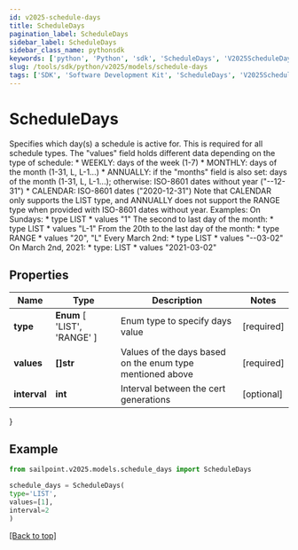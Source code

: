 ```yaml
---
id: v2025-schedule-days
title: ScheduleDays
pagination_label: ScheduleDays
sidebar_label: ScheduleDays
sidebar_class_name: pythonsdk
keywords: ['python', 'Python', 'sdk', 'ScheduleDays', 'V2025ScheduleDays'] 
slug: /tools/sdk/python/v2025/models/schedule-days
tags: ['SDK', 'Software Development Kit', 'ScheduleDays', 'V2025ScheduleDays']
---
```


# ScheduleDays

Specifies which day(s) a schedule is active for. This is required for all schedule types. The \"values\" field holds different data depending on the type of schedule: * WEEKLY: days of the week (1-7) * MONTHLY: days of the month (1-31, L, L-1...) * ANNUALLY: if the \"months\" field is also set: days of the month (1-31, L, L-1...); otherwise: ISO-8601 dates without year (\"--12-31\") * CALENDAR: ISO-8601 dates (\"2020-12-31\")  Note that CALENDAR only supports the LIST type, and ANNUALLY does not support the RANGE type when provided with ISO-8601 dates without year.  Examples:  On Sundays: * type LIST * values \"1\"  The second to last day of the month: * type LIST * values \"L-1\"  From the 20th to the last day of the month: * type RANGE * values \"20\", \"L\"  Every March 2nd: * type LIST * values \"--03-02\"  On March 2nd, 2021: * type: LIST * values \"2021-03-02\" 

## Properties

Name | Type | Description | Notes
------------ | ------------- | ------------- | -------------
**type** |  **Enum** [  'LIST',    'RANGE' ] | Enum type to specify days value | [required]
**values** | **[]str** | Values of the days based on the enum type mentioned above | [required]
**interval** | **int** | Interval between the cert generations | [optional] 
}

## Example

```python
from sailpoint.v2025.models.schedule_days import ScheduleDays

schedule_days = ScheduleDays(
type='LIST',
values=[1],
interval=2
)

```
[[Back to top]](#) 


